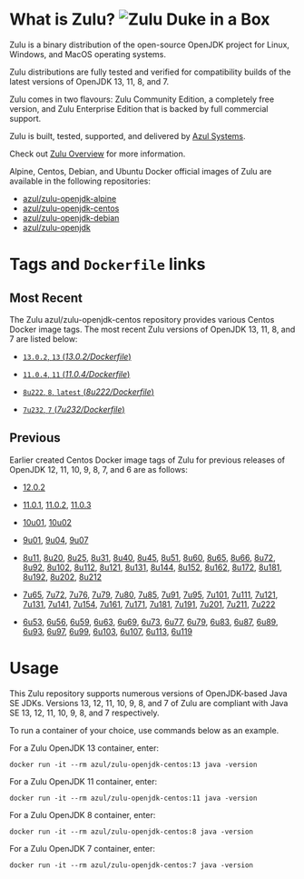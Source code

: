 What is Zulu? ![Zulu Duke in a Box][1]
======================================

Zulu is a binary distribution of the open-source OpenJDK project for Linux, Windows, and MacOS operating systems.

Zulu distributions are fully tested and verified for compatibility builds of the latest versions of OpenJDK 13, 11, 8, and 7.

Zulu comes in two flavours: Zulu Community Edition, a completely free version, and Zulu Enterprise Edition that is backed by full commercial support.

Zulu is built, tested, supported, and delivered by [Azul Systems][2].

Check out [Zulu Overview][3] for more information.

Alpine, Centos, Debian, and Ubuntu Docker official images of Zulu are available in the following repositories:

  * [azul/zulu-openjdk-alpine][4]
  * [azul/zulu-openjdk-centos][5]
  * [azul/zulu-openjdk-debian][6]
  * [azul/zulu-openjdk][7]

Tags and `Dockerfile` links
===========================

Most Recent
-----------

The Zulu azul/zulu-openjdk-centos repository provides various Centos Docker image tags. The most recent Zulu versions of OpenJDK 13, 11, 8, and 7 are listed below:

 * [`13.0.2`, `13` (*13.0.2/Dockerfile*)][84]

 * [`11.0.4`, `11` (*11.0.4/Dockerfile*)][80]

 * [`8u222`, `8`, `latest` (*8u222/Dockerfile*)][50]

 * [`7u232`, `7` (*7u232/Dockerfile*)][28]

Previous
--------

Earlier created Centos Docker image tags of Zulu for previous releases of OpenJDK 12, 11, 10, 9, 8, 7, and 6 are as follows:

* [12.0.2][85]

* [11.0.1][81], [11.0.2][82], [11.0.3][83]

* [10u01][78], [10u02][79]

* [9u01][75], [9u04][76], [9u07][77]

* [8u11][51], [8u20][52], [8u25][53], [8u31][54], [8u40][55], [8u45][56], [8u51][57], [8u60][58], [8u65][59], [8u66][60], [8u72][61], [8u92][62], [8u102][63], [8u112][64], [8u121][65], [8u131][66], [8u144][67], [8u152][68], [8u162][69], [8u172][70], [8u181][71], [8u192][72], [8u202][73], [8u212][74]

* [7u65][29], [7u72][30], [7u76][31], [7u79][32], [7u80][33], [7u85][34], [7u91][35], [7u95][36], [7u101][37], [7u111][38], [7u121][39], [7u131][40], [7u141][41], [7u154][42], [7u161][43], [7u171][44], [7u181][45], [7u191][46], [7u201][47], [7u211][48], [7u222][49]

* [6u53][10], [6u56][11], [6u59][12], [6u63][13], [6u69][14], [6u73][15], [6u77][16], [6u79][17], [6u83][18], [6u87][19], [6u89][20], [6u93][21], [6u97][22], [6u99][23], [6u103][24], [6u107][25], [6u113][26], [6u119][27]

Usage
=====

This Zulu repository supports numerous versions of OpenJDK-based Java SE JDKs. Versions 13, 12, 11, 10, 9, 8, and 7 of Zulu are compliant with Java SE 13, 12, 11, 10, 9, 8, and 7 respectively.

To run a container of your choice, use commands below as an example.

For a Zulu OpenJDK 13 container, enter:

    docker run -it --rm azul/zulu-openjdk-centos:13 java -version

For a Zulu OpenJDK 11 container, enter:

    docker run -it --rm azul/zulu-openjdk-centos:11 java -version

For a Zulu OpenJDK 8 container, enter:

    docker run -it --rm azul/zulu-openjdk-centos:8 java -version

For a Zulu OpenJDK 7 container, enter:

    docker run -it --rm azul/zulu-openjdk-centos:7 java -version

  [1]: https://www.azul.com/files/ZuluDocker60.gif
  [2]: http://www.azul.com/zulu
  [3]: https://www.azul.com/products/zulu-enterprise
  [4]: https://hub.docker.com/r/azul/zulu-openjdk-alpine
  [5]: https://hub.docker.com/r/azul/zulu-openjdk-centos
  [6]: https://hub.docker.com/r/azul/zulu-openjdk-debian
  [7]: https://hub.docker.com/r/azul/zulu-openjdk

  [10]: https://github.com/zulu-openjdk/zulu-openjdk/blob/master/centos/6u53-6.5.0.2/Dockerfile
  [11]: https://github.com/zulu-openjdk/zulu-openjdk/blob/master/centos/6u56-6.6.0.1/Dockerfile
  [12]: https://github.com/zulu-openjdk/zulu-openjdk/blob/master/centos/6u59-6.7.0.2/Dockerfile
  [13]: https://github.com/zulu-openjdk/zulu-openjdk/blob/master/centos/6u63-6.8.0.1/Dockerfile
  [14]: https://github.com/zulu-openjdk/zulu-openjdk/blob/master/centos/6u69-6.9.0.3/Dockerfile
  [15]: https://github.com/zulu-openjdk/zulu-openjdk/blob/master/centos/6u73-6.10.0.3/Dockerfile
  [16]: https://github.com/zulu-openjdk/zulu-openjdk/blob/master/centos/6u77-6.11.0.2/Dockerfile
  [17]: https://github.com/zulu-openjdk/zulu-openjdk/blob/master/centos/6u79-6.12.0.2/Dockerfile
  [18]: https://github.com/zulu-openjdk/zulu-openjdk/blob/master/centos/6u83-6.13.0.7/Dockerfile
  [19]: https://github.com/zulu-openjdk/zulu-openjdk/blob/master/centos/6u87-6.14.0.1/Dockerfile
  [20]: https://github.com/zulu-openjdk/zulu-openjdk/blob/master/centos/6u89-6.15.0.1/Dockerfile
  [21]: https://github.com/zulu-openjdk/zulu-openjdk/blob/master/centos/6u93-6.16.0.1/Dockerfile
  [22]: https://github.com/zulu-openjdk/zulu-openjdk/blob/master/centos/6u97-6.17.0.1/Dockerfile
  [23]: https://github.com/zulu-openjdk/zulu-openjdk/blob/master/centos/6u99-6.18.0.3/Dockerfile
  [24]: https://github.com/zulu-openjdk/zulu-openjdk/blob/master/centos/6u103-6.19.0.1/Dockerfile
  [25]: https://github.com/zulu-openjdk/zulu-openjdk/blob/master/centos/6u107-6.20.0.1/Dockerfile
  [26]: https://github.com/zulu-openjdk/zulu-openjdk/blob/master/centos/6u113-6.21.0.3/Dockerfile
  [27]: https://github.com/zulu-openjdk/zulu-openjdk/blob/master/centos/6u119-6.22.0.3/Dockerfile
  [28]: https://github.com/zulu-openjdk/zulu-openjdk/blob/master/centos/7u232-7.31.0.5/Dockerfile
  [29]: https://github.com/zulu-openjdk/zulu-openjdk/blob/master/centos/7u65-7.6.0.1/Dockerfile
  [30]: https://github.com/zulu-openjdk/zulu-openjdk/blob/master/centos/7u72-7.7.0.1/Dockerfile
  [31]: https://github.com/zulu-openjdk/zulu-openjdk/blob/master/centos/7u76-7.8.0.3/Dockerfile
  [32]: https://github.com/zulu-openjdk/zulu-openjdk/blob/master/centos/7u79-7.9.0.2/Dockerfile
  [33]: https://github.com/zulu-openjdk/zulu-openjdk/blob/master/centos/7u80-7.10.0.1/Dockerfile
  [34]: https://github.com/zulu-openjdk/zulu-openjdk/blob/master/centos/7u85-7.11.0.3/Dockerfile
  [35]: https://github.com/zulu-openjdk/zulu-openjdk/blob/master/centos/7u91-7.12.0.3/Dockerfile
  [36]: https://github.com/zulu-openjdk/zulu-openjdk/blob/master/centos/7u95-7.13.0.1/Dockerfile
  [37]: https://github.com/zulu-openjdk/zulu-openjdk/blob/master/centos/7u101-7.14.0.5/Dockerfile
  [38]: https://github.com/zulu-openjdk/zulu-openjdk/blob/master/centos/7u111-7.15.0.5/Dockerfile
  [39]: https://github.com/zulu-openjdk/zulu-openjdk/blob/master/centos/7u121-7.16.0.1/Dockerfile
  [40]: https://github.com/zulu-openjdk/zulu-openjdk/blob/master/centos/7u131-7.17.0.5/Dockerfile
  [41]: https://github.com/zulu-openjdk/zulu-openjdk/blob/master/centos/7u141-7.18.0.3/Dockerfile
  [42]: https://github.com/zulu-openjdk/zulu-openjdk/blob/master/centos/7u154-7.20.0.3/Dockerfile
  [43]: https://github.com/zulu-openjdk/zulu-openjdk/blob/master/centos/7u161-7.21.0.3/Dockerfile
  [44]: https://github.com/zulu-openjdk/zulu-openjdk/blob/master/centos/7u171-7.22.0.3/Dockerfile
  [45]: https://github.com/zulu-openjdk/zulu-openjdk/blob/master/centos/7u181-7.23.0.1/Dockerfile
  [46]: https://github.com/zulu-openjdk/zulu-openjdk/blob/master/centos/7u191-7.24.0.1/Dockerfile
  [47]: https://github.com/zulu-openjdk/zulu-openjdk/blob/master/centos/7u201-7.25.0.5/Dockerfile
  [48]: https://github.com/zulu-openjdk/zulu-openjdk/blob/master/centos/7u211-7.27.0.1/Dockerfile
  [49]: https://github.com/zulu-openjdk/zulu-openjdk/blob/master/centos/7u222-7.29.0.5/Dockerfile
  [50]: https://github.com/zulu-openjdk/zulu-openjdk/blob/master/centos/8u222-8.40.0.25/Dockerfile
  [51]: https://github.com/zulu-openjdk/zulu-openjdk/blob/master/centos/8u11-8.2.0.1/Dockerfile
  [52]: https://github.com/zulu-openjdk/zulu-openjdk/blob/master/centos/8u20-8.3.0.1/Dockerfile
  [53]: https://github.com/zulu-openjdk/zulu-openjdk/blob/master/centos/8u25-8.4.0.1/Dockerfile
  [54]: https://github.com/zulu-openjdk/zulu-openjdk/blob/master/centos/8u31-8.5.0.1/Dockerfile
  [55]: https://github.com/zulu-openjdk/zulu-openjdk/blob/master/centos/8u40-8.6.0.1/Dockerfile
  [56]: https://github.com/zulu-openjdk/zulu-openjdk/blob/master/centos/8u45-8.7.0.5/Dockerfile
  [57]: https://github.com/zulu-openjdk/zulu-openjdk/blob/master/centos/8u51-8.8.0.3/Dockerfile
  [58]: https://github.com/zulu-openjdk/zulu-openjdk/blob/master/centos/8u60-8.9.0.4/Dockerfile
  [59]: https://github.com/zulu-openjdk/zulu-openjdk/blob/master/centos/8u65-8.10.0.1/Dockerfile
  [60]: https://github.com/zulu-openjdk/zulu-openjdk/blob/master/centos/8u66-8.11.0.1/Dockerfile
  [61]: https://github.com/zulu-openjdk/zulu-openjdk/blob/master/centos/8u72-8.13.0.5/Dockerfile
  [62]: https://github.com/zulu-openjdk/zulu-openjdk/blob/master/centos/8u92-8.15.0.1/Dockerfile
  [63]: https://github.com/zulu-openjdk/zulu-openjdk/blob/master/centos/8u102-8.17.0.7/Dockerfile
  [64]: https://github.com/zulu-openjdk/zulu-openjdk/blob/master/centos/8u112-8.19.0.1/Dockerfile
  [65]: https://github.com/zulu-openjdk/zulu-openjdk/blob/master/centos/8u121-8.20.0.5/Dockerfile
  [66]: https://github.com/zulu-openjdk/zulu-openjdk/blob/master/centos/8u131-8.21.0.1/Dockerfile
  [67]: https://github.com/zulu-openjdk/zulu-openjdk/blob/master/centos/8u144-8.23.0.3/Dockerfile
  [68]: https://github.com/zulu-openjdk/zulu-openjdk/blob/master/centos/8u152-8.25.0.1/Dockerfile
  [69]: https://github.com/zulu-openjdk/zulu-openjdk/blob/master/centos/8u162-8.27.0.7/Dockerfile
  [70]: https://github.com/zulu-openjdk/zulu-openjdk/blob/master/centos/8u172-8.30.0.1/Dockerfile
  [71]: https://github.com/zulu-openjdk/zulu-openjdk/blob/master/centos/8u181-8.31.0.1/Dockerfile
  [72]: https://github.com/zulu-openjdk/zulu-openjdk/blob/master/centos/8u192-8.33.0.1/Dockerfile
  [73]: https://github.com/zulu-openjdk/zulu-openjdk/blob/master/centos/8u202-8.36.0.1/Dockerfile
  [74]: https://github.com/zulu-openjdk/zulu-openjdk/blob/master/centos/8u212-8.38.0.13/Dockerfile
  [75]: https://github.com/zulu-openjdk/zulu-openjdk/blob/master/centos/9u01-9.0.1.3/Dockerfile
  [76]: https://github.com/zulu-openjdk/zulu-openjdk/blob/master/centos/9u04-9.0.4.1/Dockerfile
  [77]: https://github.com/zulu-openjdk/zulu-openjdk/blob/master/centos/9u07-9.0.7.1/Dockerfile
  [78]: https://github.com/zulu-openjdk/zulu-openjdk/blob/master/centos/10u01-10.2/Dockerfile
  [79]: https://github.com/zulu-openjdk/zulu-openjdk/blob/master/centos/10u02-10.3/Dockerfile
  [80]: https://github.com/zulu-openjdk/zulu-openjdk/blob/master/centos/11.0.4-11.33/Dockerfile
  [81]: https://github.com/zulu-openjdk/zulu-openjdk/blob/master/centos/11.0.1-11.2/Dockerfile
  [82]: https://github.com/zulu-openjdk/zulu-openjdk/blob/master/centos/11.0.2-11.29/Dockerfile
  [83]: https://github.com/zulu-openjdk/zulu-openjdk/blob/master/centos/11.0.3-11.31/Dockerfile
  [84]: https://github.com/zulu-openjdk/zulu-openjdk/blob/master/centos/13-latest/Dockerfile
  [85]: https://github.com/zulu-openjdk/zulu-openjdk/blob/master/centos/12.0.2-12.3/Dockerfile
